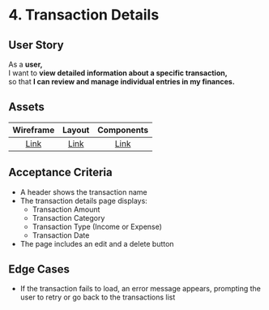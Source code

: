 # 4. Transaction Details

## User Story

As a **user,**\
I want to **view detailed information about a specific transaction,**\
so that **I can review and manage individual entries in my finances.**

## Assets

|        Wireframe        |        Layout        |        Components        |
| :---------------------: | :------------------: | :----------------------: |
| [Link](./wireframe.png) | [Link](./layout.png) | [Link](./components.png) |

## Acceptance Criteria

-   A header shows the transaction name
-   The transaction details page displays:
    -   Transaction Amount
    -   Transaction Category
    -   Transaction Type (Income or Expense)
    -   Transaction Date
-   The page includes an edit and a delete button

## Edge Cases

-   If the transaction fails to load, an error message appears, prompting the user to retry or go back to the transactions list

